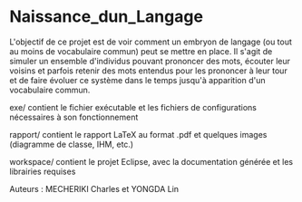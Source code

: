 # Naissance_dun_Langage
L'objectif de ce projet est de voir comment un embryon de langage (ou tout au moins de vocabulaire commun) peut se mettre en place. Il s'agit de simuler un ensemble d'individus pouvant prononcer des mots, écouter leur voisins et parfois retenir des mots entendus pour les prononcer à leur tour et de faire évoluer ce système dans le temps jusqu'à apparition d'un vocabulaire commun.

exe/ contient le fichier exécutable et les fichiers de configurations
nécessaires à son fonctionnement

rapport/ contient le rapport LaTeX au format .pdf et quelques images
(diagramme de classe, IHM, etc.)

workspace/ contient le projet Eclipse, avec la documentation générée et
les librairies requises

Auteurs : MECHERIKI Charles et YONGDA Lin
